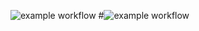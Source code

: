 ![example workflow](https://github.com/bhavyatws/Django-And-Drf-Pytest/actions/workflows/django.yaml/badge.svg)
#![example workflow](https://github.com/<OWNER>/<REPOSITORY>/actions/workflows/<WORKFLOW_FILE>/badge.svg)